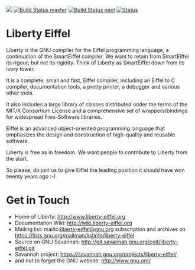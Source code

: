 ![](https://travis-ci.org/mnsanghvi/liberty-eiffel.svg)
[![Build Status master](https://img.shields.io/travis/mnsanghvi/liberty-eiffel/master.svg?label=master&style=flat)](https://travis-ci.org/mnsanghvi/liberty-eiffel)
[![Build Status next](https://img.shields.io/travis/mnsanghvi/liberty-eiffel/build-ci.svg?label=build-ci&style=flat)](https://travis-ci.org/mnsanghvi/liberty-eiffel)
[![Status](https://img.shields.io/badge/status-active-brightgreen.svg?style=flat)](https://github.com/mnsanghvi/liberty-eiffel/pulse/monthly)

Liberty Eiffel
==============

Liberty is the GNU compiler for the Eiffel programming language, a
continuation of the SmartEiffel compiler. We want to retain from
SmartEiffel its rigour; but not its rigidity. Think of Liberty as
SmartEiffel down from its ivory tower.

It is a complete, small and fast, Eiffel compiler, including an
Eiffel to C compiler, documentation tools, a pretty printer, a
debugger and various other tools.

It also includes a large library of classes distributed under the
terms of the MIT/X Consortium License and a comprehensive set of
wrappers/bindings for widespread Free-Software libraries.

Eiffel is an advanced object-oriented programming language that
emphasizes the design and construction of high-quality and reusable
software. 

Liberty is free as in freedom. We want people to contribute to Liberty
from the start.

So please, do join us to give Eiffel the leading position it should
have won twenty years ago :-)

Get in Touch
============
 * Home of Liberty: http://www.liberty-eiffel.org
 * Documentation Wiki: http://wiki.liberty-eiffel.org
 * Mailing list: mailto:liberty-eiffel@gnu.org subscription and
   archives on https://lists.gnu.org/mailman/listinfo/liberty-eiffel
 * Source on GNU Savannah: http://git.savannah.gnu.org/cgit/liberty-eiffel.git
 * Savannah project: https://savannah.gnu.org/projects/liberty-eiffel/
 * and not to forget the GNU website: http://www.gnu.org/
